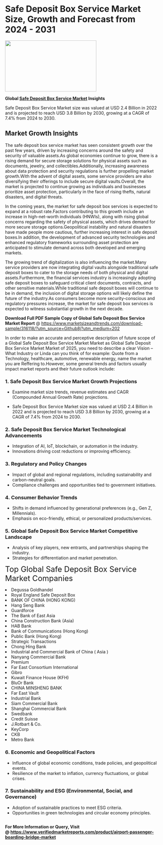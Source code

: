 <H1>Safe Deposit Box Service Market Size, Growth and Forecast from 2024 - 2031</H1><img class="aligncenter size-medium wp-image-584254" src="https://thirdeyenews.in/wp-content/uploads/2024/09/Global-Market-Research-300x168.jpeg" alt="" width="300" height="168" /><p><strong>Global&nbsp;<a href="https://www.marketsizeandtrends.com/download-sample/316118/?utm_source=Github8j?utm_medium=202">Safe Deposit Box Service Market</a> Insights</strong></p><p>Safe Deposit Box Service Market size was valued at USD 2.4 Billion in 2022 and is projected to reach USD 3.8 Billion by 2030, growing at a CAGR of 7.4% from 2024 to 2030.</p><p><h2>Market Growth Insights</h2> <p>The safe deposit box service market has seen consistent growth over the past few years, driven by increasing concerns around the safety and security of valuable assets.As global economies continue to grow, there is a rising demand for secure storage solutions for physical assets such as documents, jewelry, and collectibles.Additionally, increasing awareness about data protection and security regulations is further propelling market growth.With the advent of digital assets, some service providers are also diversifying their offerings to include secure digital vaults.Overall, the market is projected to continue growing as individuals and businesses prioritize asset protection, particularly in the face of rising thefts, natural disasters, and digital threats.</p> <p>In the coming years, the market for safe deposit box services is expected to expand at a robust rate.Factors contributing to this growth include an increase in high-net-worth individuals (HNWIs), along with rising global concerns regarding the safety of physical assets, which drives demand for more secure storage options.Geopolitical instability and natural disasters have made people more cautious, further increasing interest in safe deposit boxes.In addition, the development of advanced security technologies and enhanced regulatory frameworks surrounding asset protection are anticipated to stimulate demand across both developed and emerging markets.</p> <p>The growing trend of digitalization is also influencing the market.Many service providers are now integrating digital vaults alongside traditional safe deposit boxes to cater to the storage needs of both physical and digital assets.Furthermore, the financial services industry is increasingly adopting safe deposit boxes to safeguard critical client documents, contracts, and other sensitive materials.While traditional safe deposit boxes will continue to be in demand, the inclusion of digital storage options will likely define the future of the industry.As consumers become more security-conscious and regulatory pressures increase, the market for safe deposit box services is expected to witness substantial growth in the next decade.</p> <p><span class=""><strong>Download Full PDF Sample Copy of Global Safe Deposit Box Service Market Report</strong> @ <a href="https://www.marketsizeandtrends.com/download-sample/316118/?utm_source=Github8j?utm_medium=202" target="_blank">https://www.marketsizeandtrends.com/download-sample/316118/?utm_source=Github8j?utm_medium=202</a></span></p><p>In order to make an accurate and perceptive description of future scope of a Global&nbsp;Safe Deposit Box Service Market Market as Global&nbsp;Safe Deposit Box Service Market Market of 2025, you need to describe a clear Vision &ndash; What Industry or Linda can you think of for example: Quote from a Technology, healthcare, automotive, renewable energy, name the market you are Reffering to.However, some general trends and factors usually impact market reports and their future outlook include:</p><h3>1.&nbsp;<strong>Safe Deposit Box Service Market Growth Projections</strong></h3><ul><li>Examine market size trends, revenue estimates and CAGR (Compounded Annual Growth Rate) projections.</li><li><p>Safe Deposit Box Service Market size was valued at USD 2.4 Billion in 2022 and is projected to reach USD 3.8 Billion by 2030, growing at a CAGR of 7.4% from 2024 to 2030.</p></li></ul><h3>2.&nbsp;<strong>Safe Deposit Box Service Market Technological Advancements</strong></h3><ul><li>Integration of AI, IoT, blockchain, or automation in the industry.</li><li>Innovations driving cost reductions or improving efficiency.</li></ul><h3>3.&nbsp;<strong>Regulatory and Policy Changes</strong></h3><ul><li>Impact of global and regional regulations, including sustainability and carbon-neutral goals.</li><li>Compliance challenges and opportunities tied to government initiatives.</li></ul><h3>4.&nbsp;<strong>Consumer Behavior Trends</strong></h3><ul><li>Shifts in demand influenced by generational preferences (e.g., Gen Z, Millennials).</li><li>Emphasis on eco-friendly, ethical, or personalized products/services.</li></ul><h3>5.&nbsp;<strong>Global Safe Deposit Box Service Market Competitive Landscape</strong></h3><ul><li>Analysis of key players, new entrants, and partnerships shaping the industry.</li><li>Strategies for differentiation and market penetration.</li></ul><p data-pm-slice="1 1 []"><span style="color: inherit; font-family: inherit; font-size: 25px;">Top Global Safe Deposit Box Service Market Companies</span></p><div class="" data-test-id=""><p><li>Degussa Goldhandel</li><li> Royal England Safe Deposit Box</li><li> BANK OF CHINA (HONG KONG)</li><li> Hang Seng Bank</li><li> Guardforce</li><li> The Bank of East Asia</li><li> China Construction Bank (Asia)</li><li> HAB Bank</li><li> Bank of Communications (Hong Kong)</li><li> Public Bank (Hong Kong)</li><li> Strategic Transactions</li><li> Chong Hing Bank</li><li> Industrial and Commercial Bank of China ( Asia )</li><li> Nanyang Commercial Bank</li><li> Premium</li><li> Far East Consortium International</li><li> Gibro</li><li> Kuwait Finance House (KFH)</li><li> BluOr Bank</li><li> CHINA MINSHENG BANK</li><li> Far East Vault</li><li> Industrial Bank</li><li> Siam Commercial Bank</li><li> Shanghai Commercial Bank</li><li> Swedbank</li><li> Credit Suisse</li><li> J.Rotbart & Co.</li><li> KeyCorp</li><li> CKB</li><li> Metro Bank</li></p></div><h3>6.&nbsp;<strong>Economic and Geopolitical Factors</strong></h3><ul><li>Influence of global economic conditions, trade policies, and geopolitical events.</li><li>Resilience of the market to inflation, currency fluctuations, or global crises.</li></ul><h3>7.&nbsp;<strong>Sustainability and ESG (Environmental, Social, and Governance)</strong></h3><ul><li>Adoption of sustainable practices to meet ESG criteria.</li><li>Opportunities in green technologies and circular economy principles.</li></ul><h2><strong style="font-size: 14px;">For More Information or Query, Visit @&nbsp;</strong><a style="background-color: #ffffff; font-size: 14px;" href="https://www.marketsizeandtrends.com/report/safe-deposit-box-service-market/" target="_blank">https://www.verifiedmarketreports.com/product/airport-passenger-boarding-bridge-market</a></h2>